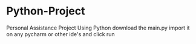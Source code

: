# Python-Project
Personal Assistance Project Using Python
download the main.py
import it on any pycharm or other ide's 
and click run 
